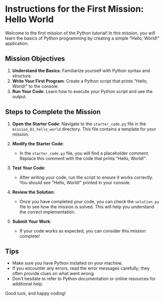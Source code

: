 # Instructions for the First Mission: Hello World

Welcome to the first mission of the Python tutorial! In this mission, you will learn the basics of Python programming by creating a simple "Hello, World!" application.

## Mission Objectives

1. **Understand the Basics**: Familiarize yourself with Python syntax and structure.
2. **Write Your First Program**: Create a Python script that prints "Hello, World!" to the console.
3. **Run Your Code**: Learn how to execute your Python script and see the output.

## Steps to Complete the Mission

1. **Open the Starter Code**: Navigate to the `starter_code.py` file in the `mission_01_hello_world` directory. This file contains a template for your mission.
   
2. **Modify the Starter Code**: 
   - In the `starter_code.py` file, you will find a placeholder comment. Replace this comment with the code that prints "Hello, World!".
   
3. **Test Your Code**: 
   - After writing your code, run the script to ensure it works correctly. You should see "Hello, World!" printed in your console.

4. **Review the Solution**: 
   - Once you have completed your code, you can check the `solution.py` file to see how the mission is solved. This will help you understand the correct implementation.

5. **Submit Your Work**: 
   - If your code works as expected, you can consider this mission complete! 

## Tips

- Make sure you have Python installed on your machine.
- If you encounter any errors, read the error messages carefully; they often provide clues on what went wrong.
- Don't hesitate to refer to Python documentation or online resources for additional help.

Good luck, and happy coding!